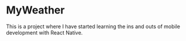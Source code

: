 # MyWeather

This is a project where I have started learning the ins and outs of mobile development with React Native.

